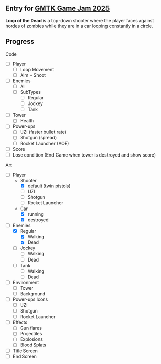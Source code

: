 ## Entry for [GMTK Game Jam 2025](itch.io/jam/gmtk-2025)

**Loop of the Dead** is a top-down shooter where the player 
faces against hordes of zombies while they are in a car looping constantly in a circle.

## Progress

Code
- [ ] Player
    - [ ] Loop Movement
    - [ ] Aim + Shoot
- [ ] Enemies
    - [ ] AI
    - [ ] SubTypes
       - [ ] Regular
       - [ ] Jockey
       - [ ] Tank
- [ ] Tower 
    - [ ] Health
- [ ] Power-ups
    - [ ] UZI (faster bullet rate)
    - [ ] Shotgun (spread)
    - [ ] Rocket Launcher (AOE)
- [ ] Score
- [ ] Lose condition (End Game when tower is destroyed and show score)

Art
- [ ] Player
    - Shooter 
        - [x] default (twin pistols)
        - [ ] UZI
        - [ ] Shotgun
        - [ ] Rocket Launcher
    - Car
        - [x] running
        - [x] destroyed
- [ ] Enemies 
    - [x] Regular
        - [x] Walking
        - [x] Dead
    - [ ] Jockey
        - [ ] Walking
        - [ ] Dead
    - [ ] Tank
        - [ ] Walking
        - [ ] Dead
- [ ] Environment
    - [ ] Tower
    - [ ] Background

- [ ] Power-ups Icons
    - [ ] UZI
    - [ ] Shotgun
    - [ ] Rocket Launcher
- [ ] Effects
    - [ ] Gun flares
    - [ ] Projectiles
    - [ ] Explosions
    - [ ] Blood Splats
- [ ] Title Screen
- [ ] End Screen
